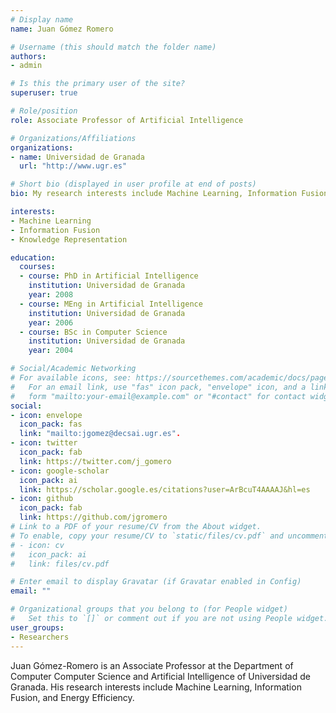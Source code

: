 ```yaml
---
# Display name
name: Juan Gómez Romero

# Username (this should match the folder name)
authors:
- admin

# Is this the primary user of the site?
superuser: true

# Role/position
role: Associate Professor of Artificial Intelligence

# Organizations/Affiliations
organizations:
- name: Universidad de Granada
  url: "http://www.ugr.es"

# Short bio (displayed in user profile at end of posts)
bio: My research interests include Machine Learning, Information Fusion and Knowledge Representation.

interests:
- Machine Learning
- Information Fusion
- Knowledge Representation

education:
  courses:
  - course: PhD in Artificial Intelligence
    institution: Universidad de Granada
    year: 2008
  - course: MEng in Artificial Intelligence
    institution: Universidad de Granada
    year: 2006
  - course: BSc in Computer Science
    institution: Universidad de Granada
    year: 2004

# Social/Academic Networking
# For available icons, see: https://sourcethemes.com/academic/docs/page-builder/#icons
#   For an email link, use "fas" icon pack, "envelope" icon, and a link in the
#   form "mailto:your-email@example.com" or "#contact" for contact widget.
social:
- icon: envelope
  icon_pack: fas
  link: "mailto:jgomez@decsai.ugr.es".
- icon: twitter
  icon_pack: fab
  link: https://twitter.com/j_gomero
- icon: google-scholar
  icon_pack: ai
  link: https://scholar.google.es/citations?user=ArBcuT4AAAAJ&hl=es
- icon: github
  icon_pack: fab
  link: https://github.com/jgromero
# Link to a PDF of your resume/CV from the About widget.
# To enable, copy your resume/CV to `static/files/cv.pdf` and uncomment the lines below.
# - icon: cv
#   icon_pack: ai
#   link: files/cv.pdf

# Enter email to display Gravatar (if Gravatar enabled in Config)
email: ""

# Organizational groups that you belong to (for People widget)
#   Set this to `[]` or comment out if you are not using People widget.
user_groups:
- Researchers
---
```


Juan Gómez-Romero is an Associate Professor at the Department of Computer Computer Science and Artificial Intelligence of Universidad de Granada. His research interests include Machine Learning, Information Fusion, and Energy Efficiency.
